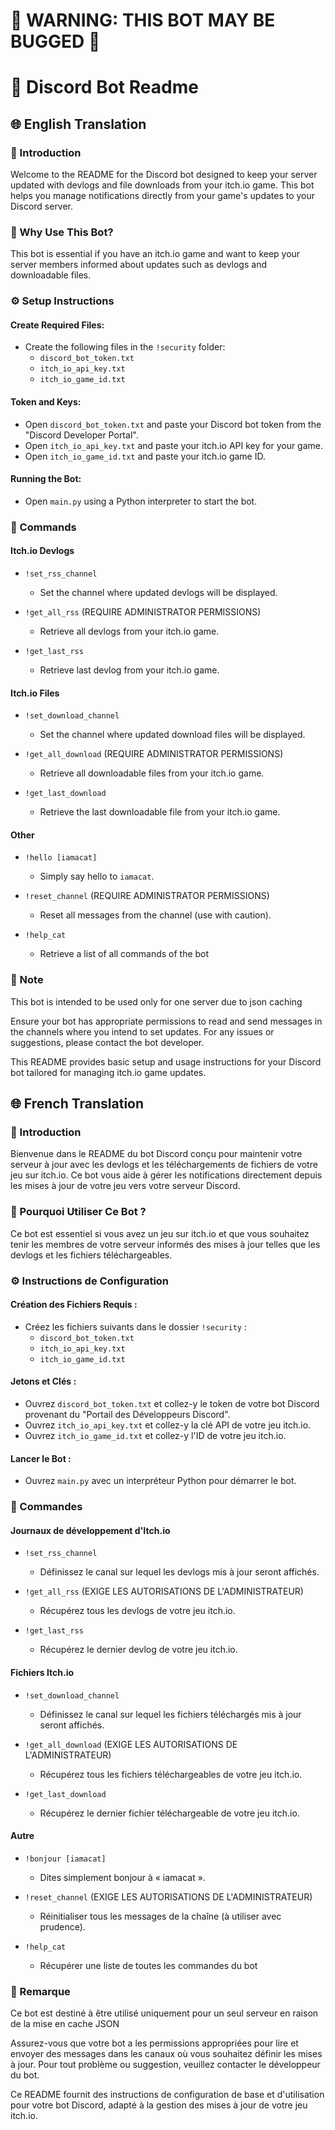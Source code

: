 # 🚨 WARNING: THIS BOT MAY BE BUGGED 🚨

# 🤖 Discord Bot Readme

## 🌐 English Translation

### 🎉 Introduction

Welcome to the README for the Discord bot designed to keep your server updated with devlogs and file downloads from your itch.io game. This bot helps you manage notifications directly from your game's updates to your Discord server.

### 🎯 Why Use This Bot?

This bot is essential if you have an itch.io game and want to keep your server members informed about updates such as devlogs and downloadable files.

### ⚙️ Setup Instructions

#### Create Required Files:
- Create the following files in the `!security` folder:
  - `discord_bot_token.txt`
  - `itch_io_api_key.txt`
  - `itch_io_game_id.txt`

#### Token and Keys:
- Open `discord_bot_token.txt` and paste your Discord bot token from the "Discord Developer Portal".
- Open `itch_io_api_key.txt` and paste your itch.io API key for your game.
- Open `itch_io_game_id.txt` and paste your itch.io game ID.

#### Running the Bot:
- Open `main.py` using a Python interpreter to start the bot.

### 📜 Commands

#### Itch.io Devlogs

- `!set_rss_channel`
  - Set the channel where updated devlogs will be displayed.

- `!get_all_rss` (REQUIRE ADMINISTRATOR PERMISSIONS)
  - Retrieve all devlogs from your itch.io game.

- `!get_last_rss`
  - Retrieve last devlog from your itch.io game.

#### Itch.io Files

- `!set_download_channel`
  - Set the channel where updated download files will be displayed.

- `!get_all_download` (REQUIRE ADMINISTRATOR PERMISSIONS)
  - Retrieve all downloadable files from your itch.io game.

- `!get_last_download`
  - Retrieve the last downloadable file from your itch.io game.

#### Other

- `!hello [iamacat]`
  - Simply say hello to `iamacat`.

- `!reset_channel` (REQUIRE ADMINISTRATOR PERMISSIONS)
  - Reset all messages from the channel (use with caution).

- `!help_cat`
  - Retrieve a list of all commands of the bot

### 📝 Note

This bot is intended to be used only for one server due to json caching

Ensure your bot has appropriate permissions to read and send messages in the channels where you intend to set updates. For any issues or suggestions, please contact the bot developer.

This README provides basic setup and usage instructions for your Discord bot tailored for managing itch.io game updates.

## 🌐 French Translation

### 🎉 Introduction

Bienvenue dans le README du bot Discord conçu pour maintenir votre serveur à jour avec les devlogs et les téléchargements de fichiers de votre jeu sur itch.io. Ce bot vous aide à gérer les notifications directement depuis les mises à jour de votre jeu vers votre serveur Discord.

### 🎯 Pourquoi Utiliser Ce Bot ?

Ce bot est essentiel si vous avez un jeu sur itch.io et que vous souhaitez tenir les membres de votre serveur informés des mises à jour telles que les devlogs et les fichiers téléchargeables.

### ⚙️ Instructions de Configuration

#### Création des Fichiers Requis :
- Créez les fichiers suivants dans le dossier `!security` :
  - `discord_bot_token.txt`
  - `itch_io_api_key.txt`
  - `itch_io_game_id.txt`

#### Jetons et Clés :
- Ouvrez `discord_bot_token.txt` et collez-y le token de votre bot Discord provenant du "Portail des Développeurs Discord".
- Ouvrez `itch_io_api_key.txt` et collez-y la clé API de votre jeu itch.io.
- Ouvrez `itch_io_game_id.txt` et collez-y l'ID de votre jeu itch.io.

#### Lancer le Bot :
- Ouvrez `main.py` avec un interpréteur Python pour démarrer le bot.

### 📜 Commandes

#### Journaux de développement d'Itch.io

- `!set_rss_channel`
  - Définissez le canal sur lequel les devlogs mis à jour seront affichés.

- `!get_all_rss` (EXIGE LES AUTORISATIONS DE L'ADMINISTRATEUR)
  - Récupérez tous les devlogs de votre jeu itch.io.

- `!get_last_rss`
  - Récupérez le dernier devlog de votre jeu itch.io.

#### Fichiers Itch.io

- `!set_download_channel`
  - Définissez le canal sur lequel les fichiers téléchargés mis à jour seront affichés.

- `!get_all_download` (EXIGE LES AUTORISATIONS DE L'ADMINISTRATEUR)
  - Récupérez tous les fichiers téléchargeables de votre jeu itch.io.

- `!get_last_download`
  - Récupérez le dernier fichier téléchargeable de votre jeu itch.io.

#### Autre

- `!bonjour [iamacat]`
  - Dites simplement bonjour à « iamacat ».

- `!reset_channel` (EXIGE LES AUTORISATIONS DE L'ADMINISTRATEUR)
  - Réinitialiser tous les messages de la chaîne (à utiliser avec prudence).

- `!help_cat`
  - Récupérer une liste de toutes les commandes du bot

### 📝 Remarque

Ce bot est destiné à être utilisé uniquement pour un seul serveur en raison de la mise en cache JSON

Assurez-vous que votre bot a les permissions appropriées pour lire et envoyer des messages dans les canaux où vous souhaitez définir les mises à jour. Pour tout problème ou suggestion, veuillez contacter le développeur du bot.

Ce README fournit des instructions de configuration de base et d'utilisation pour votre bot Discord, adapté à la gestion des mises à jour de votre jeu itch.io.
